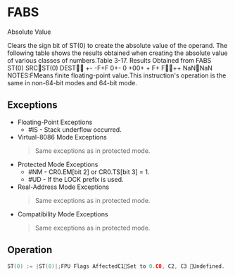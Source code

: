 # FABS

Absolute Value

Clears the sign bit of ST(0) to create the absolute value of the operand.
The following table shows the results obtained when creating the absolute value of various classes of numbers.Table 3-17.
 Results Obtained from FABS ST(0) SRCST(0) DEST +- -F+F  0+- 0 +00+  + F+ F++  NaNNaN NOTES:FMeans finite floating-point value.This instruction's operation is the same in non-64-bit modes and 64-bit mode.

## Exceptions

- Floating-Point Exceptions
  - #IS - Stack underflow occurred.
- Virtual-8086 Mode Exceptions
  > Same exceptions as in protected mode.
- Protected Mode Exceptions
  - #NM - CR0.EM[bit 2] or CR0.TS[bit 3] = 1.
  - #UD - If the LOCK prefix is used.
- Real-Address Mode Exceptions
  > Same exceptions as in protected mode.
- Compatibility Mode Exceptions
  > Same exceptions as in protected mode.

## Operation

```C
ST(0) := |ST(0)|;FPU Flags AffectedC1Set to 0.C0, C2, C3 Undefined.
```
